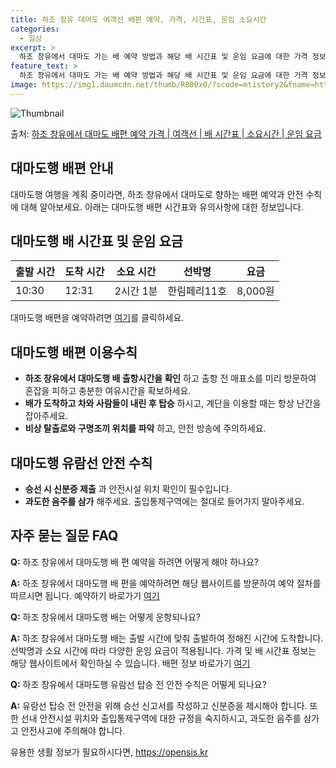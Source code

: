 ```yaml
---
title: 하조 창유 대마도 여객선 배편 예약, 가격, 시간표, 운임 소요시간
categories:
  - 일상
excerpt: >
  하조 창유에서 대마도 가는 배 예약 방법과 해당 배 시간표 및 운임 요금에 대한 가격 정보를 안내 드리겠습니다. 안전하고 재밋는 대마도행 여행을 위해 아래 정보 참고하시기 바랍니다. 대마도행 배편 예약하기 👈 클릭하조 창유에서 대마도행 배 시간표출발 시간도착 시간소요 시간선박명요금10:3012:312시간 1분한림페리11호8,000원대마도행 배편 예약하기 👈 클릭하조 창유에서 대마도행 여객선 탑승 시 이용수칙이용수칙 안내 1) 하조 창유에서 대마도행 배 출항시간을 확인하시고, 2) 출항 전 매표소를 미리 방문하여 혼잡을 피하고 충분한 여유시간을 확보하세요. 3) 배가 도착하고 차와 사람들이 내린 후 탑승하시고, 4) 계단을 이용할 때는 항상 난간을 잡아주세요. 5) 난간 부근에서는 위험한 행동을 자제해주세..
feature_text: >
  하조 창유에서 대마도 가는 배 예약 방법과 해당 배 시간표 및 운임 요금에 대한 가격 정보를 안내 드리겠습니다. 안전하고 재밋는 대마도행 여행을 위해 아래 정보 참고하시기 바랍니다. 대마도행 배편 예약하기 👈 클릭하조 창유에서 대마도행 배 시간표출발 시간도착 시간소요 시간선박명요금10:3012:312시간 1분한림페리11호8,000원대마도행 배편 예약하기 👈 클릭하조 창유에서 대마도행 여객선 탑승 시 이용수칙이용수칙 안내 1) 하조 창유에서 대마도행 배 출항시간을 확인하시고, 2) 출항 전 매표소를 미리 방문하여 혼잡을 피하고 충분한 여유시간을 확보하세요. 3) 배가 도착하고 차와 사람들이 내린 후 탑승하시고, 4) 계단을 이용할 때는 항상 난간을 잡아주세요. 5) 난간 부근에서는 위험한 행동을 자제해주세..
image: https://img1.daumcdn.net/thumb/R800x0/?scode=mtistory2&fname=https%3A%2F%2Fblog.kakaocdn.net%2Fdn%2Fbkrxfi%2FbtsHCXUrD2U%2FmEgU06HeKxI8my1uCskf61%2Fimg.webp
---
```


![Thumbnail](https://img1.daumcdn.net/thumb/R800x0/?scode=mtistory2&fname=https%3A%2F%2Fblog.kakaocdn.net%2Fdn%2Fbkrxfi%2FbtsHCXUrD2U%2FmEgU06HeKxI8my1uCskf61%2Fimg.webp)

<p>출처: <a href="https://opensis.kr/entry/%ED%95%98%EC%A1%B0-%EC%B0%BD%EC%9C%A0%EC%97%90%EC%84%9C-%EB%8C%80%EB%A7%88%EB%8F%84-%EB%B0%B0%ED%8E%B8-%EC%98%88%EC%95%BD-%EA%B0%80%EA%B2%A9-%EC%97%AC%EA%B0%9D%EC%84%A0-%EB%B0%B0-%EC%8B%9C%EA%B0%84%ED%91%9C-%EC%86%8C%EC%9A%94%EC%8B%9C%EA%B0%84-%EC%9A%B4%EC%9E%84-%EC%9A%94%EA%B8%88" rel="dofollow">하조 창유에서 대마도 배편 예약 가격 | 여객선 | 배 시간표 | 소요시간 | 운임 요금</a> </p>

## 대마도행 배편 안내

대마도행 여행을 계획 중이라면, 하조 창유에서 대마도로 향하는 배편 예약과 안전 수칙에 대해 알아보세요. 아래는 대마도행 배편 시간표와
유의사항에 대한 정보입니다.

## 대마도행 배 시간표 및 운임 요금

**출발 시간** | **도착 시간** | **소요 시간** | **선박명** | **요금**  
---|---|---|---|---  
10:30 | 12:31 | 2시간 1분 | 한림페리11호 | 8,000원  
  
대마도행 배편을 예약하려면 [여기](https://opensis.kr/entry/%ED%95%98%EC%A1%B0-%EC%B0%BD%EC%9C%A0%EC%97%90%EC%84%9C-%EB%8C%80%EB%A7%88%EB%8F%84-%EB%B0%B0%ED%8E%B8-%EC%98%88%EC%95%BD-%EA%B0%80%EA%B2%A9-%EC%97%AC%EA%B0%9D%EC%84%A0-%EB%B0%B0-%EC%8B%9C%EA%B0%84%ED%91%9C-%EC%86%8C%EC%9A%94%EC%8B%9C%EA%B0%84-%EC%9A%B4%EC%9E%84-%EC%9A%94%EA%B8%88)를 클릭하세요.

## 대마도행 배편 이용수칙

  * **하조 창유에서 대마도행 배 출항시간을 확인** 하고 출항 전 매표소를 미리 방문하여 혼잡을 피하고 충분한 여유시간을 확보하세요.
  * **배가 도착하고 차와 사람들이 내린 후 탑승** 하시고, 계단을 이용할 때는 항상 난간을 잡아주세요.
  * **비상 탈출로와 구명조끼 위치를 파악** 하고, 안전 방송에 주의하세요.

## 대마도행 유람선 안전 수칙

  * **승선 시 신분증 제출** 과 안전시설 위치 확인이 필수입니다.
  * **과도한 음주를 삼가** 해주세요. 출입통제구역에는 절대로 들어가지 말아주세요.

## 자주 묻는 질문 FAQ

**Q:** 하조 창유에서 대마도행 배 편 예약을 하려면 어떻게 해야 하나요?

**A:** 하조 창유에서 대마도행 배 편을 예약하려면 해당 웹사이트를 방문하여 예약 절차를 따르시면 됩니다. 예약하기 바로가기
[여기](https://opensis.kr/entry/%ED%95%98%EC%A1%B0-%EC%B0%BD%EC%9C%A0%EC%97%90%EC%84%9C-%EB%8C%80%EB%A7%88%EB%8F%84-%EB%B0%B0%ED%8E%B8-%EC%98%88%EC%95%BD-%EA%B0%80%EA%B2%A9-%EC%97%AC%EA%B0%9D%EC%84%A0-%EB%B0%B0-%EC%8B%9C%EA%B0%84%ED%91%9C-%EC%86%8C%EC%9A%94%EC%8B%9C%EA%B0%84-%EC%9A%B4%EC%9E%84-%EC%9A%94%EA%B8%88)

**Q:** 하조 창유에서 대마도행 배는 어떻게 운항되나요?

**A:** 하조 창유에서 대마도행 배는 출발 시간에 맞춰 출발하여 정해진 시간에 도착합니다. 선박명과 소요 시간에 따라 다양한 운임 요금이
적용됩니다. 가격 및 배 시간표 정보는 해당 웹사이트에서 확인하실 수 있습니다. 배편 정보 바로가기 [여기](https://opensis.kr/entry/%ED%95%98%EC%A1%B0-%EC%B0%BD%EC%9C%A0%EC%97%90%EC%84%9C-%EB%8C%80%EB%A7%88%EB%8F%84-%EB%B0%B0%ED%8E%B8-%EC%98%88%EC%95%BD-%EA%B0%80%EA%B2%A9-%EC%97%AC%EA%B0%9D%EC%84%A0-%EB%B0%B0-%EC%8B%9C%EA%B0%84%ED%91%9C-%EC%86%8C%EC%9A%94%EC%8B%9C%EA%B0%84-%EC%9A%B4%EC%9E%84-%EC%9A%94%EA%B8%88)

**Q:** 하조 창유에서 대마도행 유람선 탑승 전 안전 수칙은 어떻게 되나요?

**A:** 유람선 탑승 전 안전을 위해 승선 신고서를 작성하고 신분증을 제시해야 합니다. 또한 선내 안전시설 위치와 출입통제구역에 대한
규정을 숙지하시고, 과도한 음주를 삼가고 안전사고에 주의해야 합니다.



 

유용한 생활 정보가 필요하시다면, <a href="https://opensis.kr" rel="dofollow">https://opensis.kr</a>


